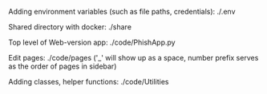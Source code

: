 Adding environment variables (such as file paths, credentials): \.\/\.env

Shared directory with docker: \.\/share

Top level of Web-version app: \.\/code/PhishApp\.py

Edit pages: \.\/code\/pages ('\_' will show up as a space, number prefix serves as the order of pages in sidebar)

Adding classes, helper functions: \.\/code\/Utilities

